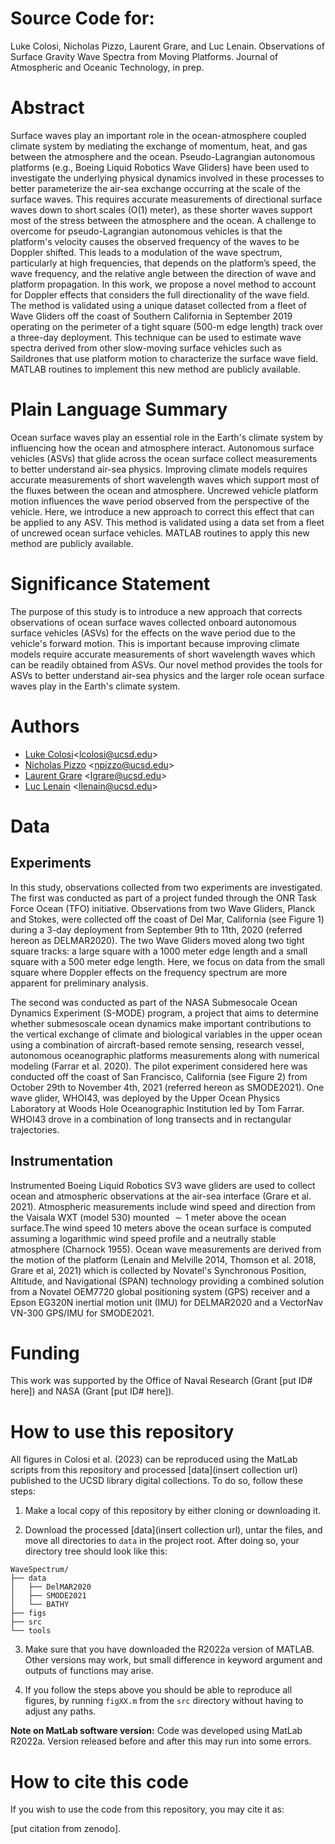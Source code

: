 # Source Code for: 

Luke Colosi, Nicholas Pizzo, Laurent Grare, and Luc Lenain. Observations of Surface Gravity Wave Spectra from Moving Platforms. Journal of Atmospheric and Oceanic Technology, in prep. 

# Abstract 

Surface waves play an important role in the ocean-atmosphere coupled climate system by mediating the exchange of momentum, heat, and gas between the atmosphere and the ocean. Pseudo-Lagrangian autonomous platforms (e.g., Boeing Liquid Robotics Wave Gliders) have been used to investigate the underlying physical dynamics involved in these processes to better parameterize the air-sea exchange occurring at the scale of the surface waves. This requires accurate measurements of directional surface waves down to short scales (O(1) meter), as these shorter waves support most of the stress between the atmosphere and the ocean. A challenge to overcome for pseudo-Lagrangian autonomous vehicles is that the platform's velocity causes the observed frequency of the waves to be Doppler shifted. This leads to a modulation of the wave spectrum, particularly at high frequencies, that depends on the platform’s speed, the wave frequency, and the relative angle between the direction of wave and platform propagation. In this work, we propose a novel method to account for Doppler effects that considers the full directionality of the wave field. The method is validated using a unique dataset collected from a fleet of Wave Gliders off the coast of Southern California in September 2019 operating on the perimeter of a tight square (500-m edge length) track over a three-day deployment. This technique can be used to estimate wave spectra derived from other slow-moving surface vehicles such as Saildrones that use platform motion to characterize the surface wave field. MATLAB routines to implement this new method are publicly available.

# Plain Language Summary

Ocean surface waves play an essential role in the Earth's climate system by influencing how the ocean and atmosphere interact. Autonomous surface vehicles (ASVs) that glide across the ocean surface collect measurements to better understand air-sea physics. Improving climate models requires accurate measurements of short wavelength waves which support most of the fluxes between the ocean and atmosphere. Uncrewed vehicle platform motion influences the wave period observed from the perspective of the vehicle. Here, we introduce a new approach to correct this effect that can be applied to any ASV. This method is validated using a data set from a fleet of uncrewed ocean surface vehicles. MATLAB routines to apply this new method are publicly available.

# Significance Statement

The purpose of this study is to introduce a new approach that corrects observations of ocean surface waves collected onboard autonomous surface vehicles (ASVs) for the effects on the wave period due to the vehicle's forward motion. This is important because improving climate models require accurate measurements of short wavelength waves which can be readily obtained from ASVs. Our novel method provides the tools for ASVs to better understand air-sea physics and the larger role ocean surface waves play in the Earth's climate system. 

# Authors 
* [Luke Colosi](https://lcolosi.github.io/)<<lcolosi@ucsd.edu>>
* [Nicholas Pizzo](https://scripps.ucsd.edu/profiles/npizzo) <<npizzo@ucsd.edu>>
* [Laurent Grare](https://airsea.ucsd.edu/people/) <<lgrare@ucsd.edu>>
* [Luc Lenain](https://scripps.ucsd.edu/profiles/llenain) <<llenain@ucsd.edu>>

# Data

## Experiments

In this study, observations collected from two experiments are investigated. The first was conducted as part of a project funded through the ONR Task Force Ocean (TFO) initiative. Observations from two Wave Gliders, Planck and Stokes, were collected off the coast of Del Mar, California (see Figure 1) during a 3-day deployment from September 9th to 11th, 2020 (referred hereon as DELMAR2020). The two Wave Gliders moved along two tight square tracks: a large square with a 1000 meter edge length and a small square with a 500 meter edge length. Here, we focus on data from the small square where Doppler effects on the frequency spectrum are more apparent for preliminary analysis. 

The second was conducted as part of the NASA Submesocale Ocean Dynamics Experiment (S-MODE) program, a project that aims to determine whether submesoscale ocean dynamics make important contributions to the vertical exchange of climate and biological variables in the upper ocean using a combination of aircraft-based remote sensing, research vessel, autonomous oceanographic platforms measurements along with numerical modeling (Farrar et al. 2020). The pilot experiment considered here was conducted off the coast of San Francisco, California (see Figure 2) from October 29th to November 4th, 2021 (referred hereon as SMODE2021). One wave glider, WHOI43, was deployed by the Upper Ocean Physics Laboratory at Woods Hole Oceanographic Institution led by Tom Farrar. WHOI43 drove in a combination of long transects and in rectangular trajectories.  

## Instrumentation

Instrumented Boeing Liquid Robotics SV3 wave gliders are used to collect ocean and atmospheric observations at the air-sea interface (Grare et al. 2021). Atmospheric measurements include wind speed and direction from the Vaisala WXT (model 530) mounted $\sim 1$ meter above the ocean surface.The wind speed 10 meters above the ocean surface is computed assuming a logarithmic wind speed profile and a neutrally stable atmosphere (Charnock 1955). Ocean wave measurements are derived from the motion of the platform (Lenain and Melville 2014, Thomson et al. 2018, Grare et al, 2021) which is collected by Novatel's Synchronous Position, Altitude, and Navigational (SPAN) technology providing a combined solution from a Novatel OEM7720 global positioning system (GPS) receiver and a Epson EG320N inertial motion unit (IMU) for DELMAR2020 and a VectorNav VN-300 GPS/IMU for SMODE2021.

# Funding
This work was supported by the Office of Naval Research (Grant [put ID# here]) and NASA (Grant [put ID# here]).

# How to use this repository

All figures in Colosi et al. (2023) can be reproduced using the MatLab scripts from this repository and processed [data](insert collection url) published to the UCSD library digital collections. To do so, follow these steps:

1. Make a local copy of this repository by either cloning or downloading it.

2. Download the processed [data](insert collection url), untar the files, and move all directories to `data` in the project root. After doing so, your directory tree should look like this:

```
WaveSpectrum/
├── data
│   ├── DelMAR2020
│   ├── SMODE2021
│   └── BATHY
├── figs
├── src
└── tools
```

3. Make sure that you have downloaded the R2022a version of MATLAB. Other versions may work, but small difference in keyword argument and outputs of functions may arise.   

4. If you follow the steps above you should be able to reproduce all figures, by running `figXX.m` from the `src` directory without having to adjust any paths.

**Note on MatLab software version:** Code was developed using MatLab R2022a. Version released before and after this may run into some errors. 

# How to cite this code

If you wish to use the code from this repository, you may cite it as: 

[put citation from zenodo]. 
